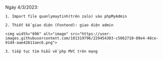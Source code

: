 Ngày 4/3/2023: 

    1. Import file quanlymaytinh(trên zalo) vào phpMyAdmin
    
    2. Thiết kế giao diện (Fontend): giao diện admin 
    
    <img width="696" alt="image" src="https://user-images.githubusercontent.com/101319796/229454303-c5062710-89e4-48ce-91d4-aae42611aec6.png">
    
    3. tiếp tục tìm hiểu về php MVC trên mạng
